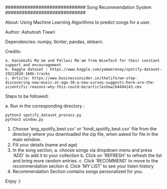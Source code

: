 #############################
Song Recommendation System
#############################

About: Using Machine Learning Algorithms to predict songs for a user.

Author: Ashutosh Tiwari

Dependencies: numpy, tkinter, pandas, sklearn.

Credits:

	a. Kanimozhi Ma'am and Pallavi Ma'am from WiseTech for their constant support and encouragement
	b. Kaggle dataset : https://www.kaggle.com/yamaerenay/spotify-dataset-19212020-160k-tracks
	c. Article: https://www.businessinsider.in/thelife/we-stop-discovering-new-music-at-age-30-a-new-survey-suggests-here-are-the-scientific-reasons-why-this-could-be/articleshow/64494143.cms

Steps to be followed:

a. Run in the corresponding directory :

	python3 spotify_dataset_process.py
	python3 window.py

1. Choose 'eng_spotify_best.csv' or 'hindi_spotify_best.csv' file from the directory where you downloaded the zip file, when asked for file in the main window.
2. Fill your details (name and age)
3. In the song section, 
 a. choose songs via dropdown menu and press 'ADD' to add it to your collection
 b. Click on 'REFRESH' to refresh the list and bring more random entries.
 c. Click 'RECOMMEND' to move to the recommendation section
 d. Click 'MY LIST' to see your listen history
4. Recommendation Section contains songs personalized for you.

Enjoy :)
